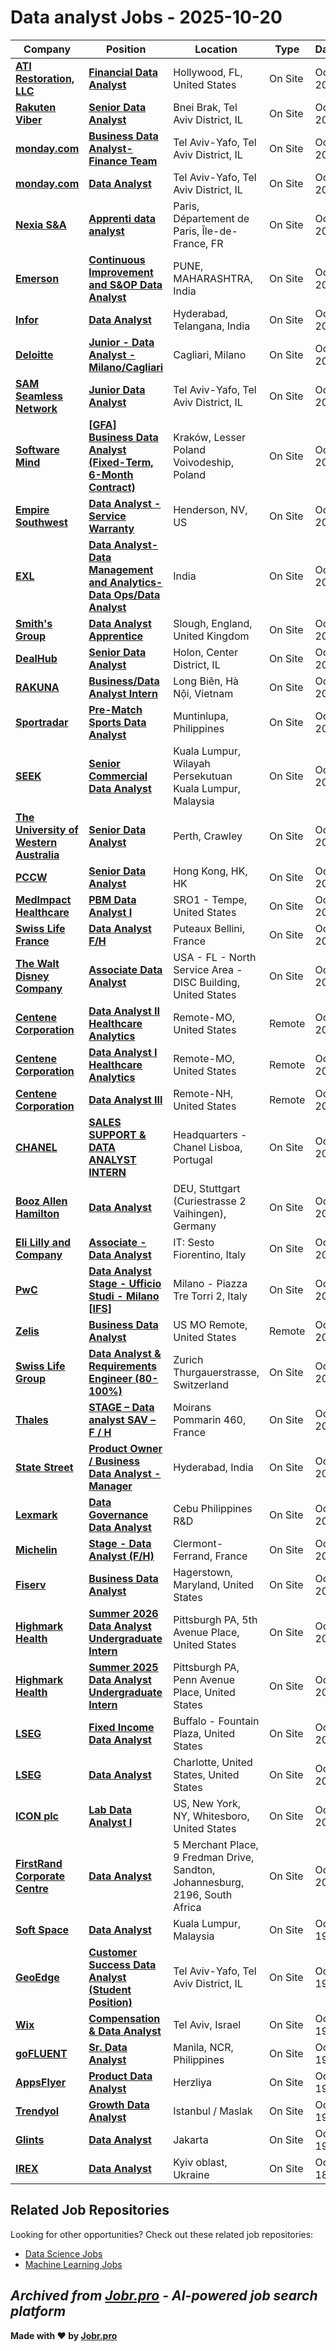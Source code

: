 # Data analyst Jobs - 2025-10-20

| Company | Position | Location | Type | Date |
| ------- | -------- | -------- | ---- | ------ |
| **[ATI Restoration, LLC](https://atirestoration.com/)** | **[Financial Data Analyst](https://jobr.pro/job/30597714/financial-data-analyst?utm_source=github&utm_medium=repo&utm_campaign=github-data-analyst-jobs)** | Hollywood, FL, United States | On Site | Oct 20 |
| **[Rakuten Viber](https://www.viber.com/)** | **[Senior Data Analyst](https://jobr.pro/job/30586528/senior-data-analyst?utm_source=github&utm_medium=repo&utm_campaign=github-data-analyst-jobs)** | Bnei Brak, Tel Aviv District, IL | On Site | Oct 20 |
| **[monday.com](https://monday.com/)** | **[Business Data Analyst- Finance Team](https://jobr.pro/job/30585531/business-data-analyst-finance-team?utm_source=github&utm_medium=repo&utm_campaign=github-data-analyst-jobs)** | Tel Aviv-Yafo, Tel Aviv District, IL | On Site | Oct 20 |
| **[monday.com](https://monday.com/)** | **[Data Analyst](https://jobr.pro/job/30585533/data-analyst?utm_source=github&utm_medium=repo&utm_campaign=github-data-analyst-jobs)** | Tel Aviv-Yafo, Tel Aviv District, IL | On Site | Oct 20 |
| **[Nexia S&A](https://nexia-sa.fr/)** | **[Apprenti data analyst](https://jobr.pro/job/30600628/apprenti-data-analyst?utm_source=github&utm_medium=repo&utm_campaign=github-data-analyst-jobs)** | Paris, Département de Paris, Île-de-France, FR | On Site | Oct 20 |
| **[Emerson](https://www.emerson.com/)** | **[Continuous Improvement and S&OP Data Analyst](https://jobr.pro/job/30581319/continuous-improvement-and-sop-data-analyst?utm_source=github&utm_medium=repo&utm_campaign=github-data-analyst-jobs)** | PUNE, MAHARASHTRA, India | On Site | Oct 20 |
| **[Infor](https://www.infor.com/)** | **[Data Analyst](https://jobr.pro/job/30578054/data-analyst?utm_source=github&utm_medium=repo&utm_campaign=github-data-analyst-jobs)** | Hyderabad, Telangana, India | On Site | Oct 20 |
| **[Deloitte](https://www.deloitte.com/)** | **[Junior - Data Analyst - Milano/Cagliari](https://jobr.pro/job/30578016/junior-data-analyst-milanocagliari?utm_source=github&utm_medium=repo&utm_campaign=github-data-analyst-jobs)** | Cagliari, Milano | On Site | Oct 20 |
| **[SAM Seamless Network](https://securingsam.com)** | **[Junior Data Analyst](https://jobr.pro/job/30586270/junior-data-analyst?utm_source=github&utm_medium=repo&utm_campaign=github-data-analyst-jobs)** | Tel Aviv-Yafo, Tel Aviv District, IL | On Site | Oct 20 |
| **[Software Mind](https://softwaremind.com)** | **[\[GFA\] Business Data Analyst (Fixed-Term, 6-Month Contract)](https://jobr.pro/job/30576643/gfa-business-data-analyst-fixed-term-6-month-contract?utm_source=github&utm_medium=repo&utm_campaign=github-data-analyst-jobs)** | Kraków, Lesser Poland Voivodeship, Poland | On Site | Oct 20 |
| **[Empire Southwest](https://www.empire-cat.com/)** | **[Data Analyst - Service Warranty](https://jobr.pro/job/30585044/data-analyst-service-warranty?utm_source=github&utm_medium=repo&utm_campaign=github-data-analyst-jobs)** | Henderson, NV, US | On Site | Oct 20 |
| **[EXL](https://www.exlservice.com/)** | **[Data Analyst-Data Management and Analytics-Data Ops/Data Analyst](https://jobr.pro/job/30580141/data-analyst-data-management-and-analytics-data-opsdata-analyst?utm_source=github&utm_medium=repo&utm_campaign=github-data-analyst-jobs)** | India | On Site | Oct 20 |
| **[Smith's Group](https://www.smiths.com)** | **[Data Analyst Apprentice](https://jobr.pro/job/30576658/data-analyst-apprentice?utm_source=github&utm_medium=repo&utm_campaign=github-data-analyst-jobs)** | Slough, England, United Kingdom | On Site | Oct 20 |
| **[DealHub](https://dealhub.io/)** | **[Senior Data Analyst](https://jobr.pro/job/30585483/senior-data-analyst?utm_source=github&utm_medium=repo&utm_campaign=github-data-analyst-jobs)** | Holon, Center District, IL | On Site | Oct 20 |
| **[RAKUNA](https://www.rakuna.co)** | **[Business/Data Analyst Intern](https://jobr.pro/job/30561009/businessdata-analyst-intern?utm_source=github&utm_medium=repo&utm_campaign=github-data-analyst-jobs)** | Long Biên, Hà Nội, Vietnam | On Site | Oct 20 |
| **[Sportradar](https://sportradar.com/)** | **[Pre-Match Sports Data Analyst](https://jobr.pro/job/30564937/pre-match-sports-data-analyst?utm_source=github&utm_medium=repo&utm_campaign=github-data-analyst-jobs)** | Muntinlupa, Philippines | On Site | Oct 20 |
| **[SEEK](https://www.seek.com.au)** | **[Senior Commercial Data Analyst](https://jobr.pro/job/30563886/senior-commercial-data-analyst?utm_source=github&utm_medium=repo&utm_campaign=github-data-analyst-jobs)** | Kuala Lumpur, Wilayah Persekutuan Kuala Lumpur, Malaysia | On Site | Oct 20 |
| **[The University of Western Australia](https://www.uwa.edu.au/)** | **[Senior Data Analyst](https://jobr.pro/job/30570753/senior-data-analyst?utm_source=github&utm_medium=repo&utm_campaign=github-data-analyst-jobs)** | Perth, Crawley | On Site | Oct 20 |
| **[PCCW](https://www.pccw.com)** | **[Senior Data Analyst](https://jobr.pro/job/30559680/senior-data-analyst?utm_source=github&utm_medium=repo&utm_campaign=github-data-analyst-jobs)** | Hong Kong, HK, HK | On Site | Oct 20 |
| **[MedImpact Healthcare](https://www.medimpact.com/)** | **[PBM Data Analyst I](https://jobr.pro/job/30583872/pbm-data-analyst-i?utm_source=github&utm_medium=repo&utm_campaign=github-data-analyst-jobs)** | SRO1 - Tempe, United States | On Site | Oct 20 |
| **[Swiss Life France](https://www.swisslife.fr/)** | **[Data Analyst F/H](https://jobr.pro/job/30578682/data-analyst-fh?utm_source=github&utm_medium=repo&utm_campaign=github-data-analyst-jobs)** | Puteaux Bellini, France | On Site | Oct 20 |
| **[The Walt Disney Company](https://thewaltdisneycompany.com/)** | **[Associate Data Analyst](https://jobr.pro/job/30608731/associate-data-analyst?utm_source=github&utm_medium=repo&utm_campaign=github-data-analyst-jobs)** | USA - FL - North Service Area - DISC Building, United States | On Site | Oct 20 |
| **[Centene Corporation](https://www.centene.com/)** | **[Data Analyst II Healthcare Analytics](https://jobr.pro/job/30589712/data-analyst-ii-healthcare-analytics?utm_source=github&utm_medium=repo&utm_campaign=github-data-analyst-jobs)** | Remote-MO, United States | Remote | Oct 20 |
| **[Centene Corporation](https://www.centene.com/)** | **[Data Analyst I Healthcare Analytics](https://jobr.pro/job/30589704/data-analyst-i-healthcare-analytics?utm_source=github&utm_medium=repo&utm_campaign=github-data-analyst-jobs)** | Remote-MO, United States | Remote | Oct 20 |
| **[Centene Corporation](https://www.centene.com/)** | **[Data Analyst III](https://jobr.pro/job/30589697/data-analyst-iii?utm_source=github&utm_medium=repo&utm_campaign=github-data-analyst-jobs)** | Remote-NH, United States | Remote | Oct 20 |
| **[CHANEL](https://www.chanel.com/)** | **[SALES SUPPORT & DATA ANALYST INTERN](https://jobr.pro/job/30589155/sales-support-data-analyst-intern?utm_source=github&utm_medium=repo&utm_campaign=github-data-analyst-jobs)** | Headquarters - Chanel Lisboa, Portugal | On Site | Oct 20 |
| **[Booz Allen Hamilton](https://www.boozallen.com/)** | **[Data Analyst](https://jobr.pro/job/30585591/data-analyst?utm_source=github&utm_medium=repo&utm_campaign=github-data-analyst-jobs)** | DEU, Stuttgart (Curiestrasse 2 Vaihingen), Germany | On Site | Oct 20 |
| **[Eli Lilly and Company](https://www.lilly.com/)** | **[Associate - Data Analyst](https://jobr.pro/job/30588091/associate-data-analyst?utm_source=github&utm_medium=repo&utm_campaign=github-data-analyst-jobs)** | IT: Sesto Fiorentino, Italy | On Site | Oct 20 |
| **[PwC](https://www.pwc.com/)** | **[Data Analyst Stage - Ufficio Studi - Milano \[IFS\]](https://jobr.pro/job/30595929/data-analyst-stage-ufficio-studi-milano-ifs?utm_source=github&utm_medium=repo&utm_campaign=github-data-analyst-jobs)** | Milano - Piazza Tre Torri 2, Italy | On Site | Oct 20 |
| **[Zelis](https://www.zelis.com/)** | **[Business Data Analyst](https://jobr.pro/job/30609509/business-data-analyst?utm_source=github&utm_medium=repo&utm_campaign=github-data-analyst-jobs)** | US MO Remote, United States | Remote | Oct 20 |
| **[Swiss Life Group](https://www.swisslife.com/)** | **[Data Analyst & Requirements Engineer (80-100%)](https://jobr.pro/job/30609466/data-analyst-requirements-engineer-80-100?utm_source=github&utm_medium=repo&utm_campaign=github-data-analyst-jobs)** | Zurich Thurgauerstrasse, Switzerland | On Site | Oct 20 |
| **[Thales](https://www.thalesgroup.com/)** | **[STAGE – Data analyst SAV – F / H](https://jobr.pro/job/30600107/stage-data-analyst-sav-f-h?utm_source=github&utm_medium=repo&utm_campaign=github-data-analyst-jobs)** | Moirans Pommarin 460, France | On Site | Oct 20 |
| **[State Street](https://www.statestreet.com/)** | **[Product Owner / Business Data Analyst - Manager](https://jobr.pro/job/30603718/product-owner-business-data-analyst-manager?utm_source=github&utm_medium=repo&utm_campaign=github-data-analyst-jobs)** | Hyderabad, India | On Site | Oct 20 |
| **[Lexmark](https://www.lexmark.com/)** | **[Data Governance Data Analyst](https://jobr.pro/job/30596287/data-governance-data-analyst?utm_source=github&utm_medium=repo&utm_campaign=github-data-analyst-jobs)** | Cebu Philippines R&D | On Site | Oct 20 |
| **[Michelin](https://www.michelin.com/)** | **[Stage - Data Analyst (F/H)](https://jobr.pro/job/30608514/stage-data-analyst-fh?utm_source=github&utm_medium=repo&utm_campaign=github-data-analyst-jobs)** | Clermont-Ferrand, France | On Site | Oct 20 |
| **[Fiserv](https://www.fiserv.com/)** | **[Business Data Analyst](https://jobr.pro/job/30593443/business-data-analyst?utm_source=github&utm_medium=repo&utm_campaign=github-data-analyst-jobs)** | Hagerstown, Maryland, United States | On Site | Oct 20 |
| **[Highmark Health](https://www.highmarkhealth.org/)** | **[Summer 2026 Data Analyst Undergraduate Intern](https://jobr.pro/job/30607796/summer-2026-data-analyst-undergraduate-intern?utm_source=github&utm_medium=repo&utm_campaign=github-data-analyst-jobs)** | Pittsburgh PA, 5th Avenue Place, United States | On Site | Oct 20 |
| **[Highmark Health](https://www.highmarkhealth.org/)** | **[Summer 2025 Data Analyst Undergraduate Intern](https://jobr.pro/job/30607771/summer-2025-data-analyst-undergraduate-intern?utm_source=github&utm_medium=repo&utm_campaign=github-data-analyst-jobs)** | Pittsburgh PA, Penn Avenue Place, United States | On Site | Oct 20 |
| **[LSEG](https://www.lseg.com/)** | **[Fixed Income Data Analyst](https://jobr.pro/job/30593353/fixed-income-data-analyst?utm_source=github&utm_medium=repo&utm_campaign=github-data-analyst-jobs)** | Buffalo - Fountain Plaza, United States | On Site | Oct 20 |
| **[LSEG](https://www.lseg.com/)** | **[Data Analyst](https://jobr.pro/job/30593349/data-analyst?utm_source=github&utm_medium=repo&utm_campaign=github-data-analyst-jobs)** | Charlotte, United States, United States | On Site | Oct 20 |
| **[ICON plc](https://www.iconplc.com/)** | **[Lab Data Analyst I](https://jobr.pro/job/30608666/lab-data-analyst-i?utm_source=github&utm_medium=repo&utm_campaign=github-data-analyst-jobs)** | US, New York, NY, Whitesboro, United States | On Site | Oct 20 |
| **[FirstRand Corporate Centre](https://www.firstrand.co.za/)** | **[Data Analyst](https://jobr.pro/job/30606307/data-analyst?utm_source=github&utm_medium=repo&utm_campaign=github-data-analyst-jobs)** | 5 Merchant Place, 9 Fredman Drive, Sandton, Johannesburg, 2196, South Africa | On Site | Oct 20 |
| **[Soft Space](https://www.softspace.com.my/)** | **[Data Analyst](https://jobr.pro/job/30601352/data-analyst?utm_source=github&utm_medium=repo&utm_campaign=github-data-analyst-jobs)** | Kuala Lumpur, Malaysia | On Site | Oct 19 |
| **[GeoEdge](https://www.geoedge.com/)** | **[Customer Success Data Analyst (Student Position)](https://jobr.pro/job/30585638/customer-success-data-analyst-student-position?utm_source=github&utm_medium=repo&utm_campaign=github-data-analyst-jobs)** | Tel Aviv-Yafo, Tel Aviv District, IL | On Site | Oct 19 |
| **[Wix](https://www.wix.com/)** | **[Compensation & Data Analyst](https://jobr.pro/job/30562029/compensation-data-analyst?utm_source=github&utm_medium=repo&utm_campaign=github-data-analyst-jobs)** | Tel Aviv, Israel | On Site | Oct 19 |
| **[goFLUENT](https://www.gofluent.com/)** | **[Sr. Data Analyst](https://jobr.pro/job/30575086/sr-data-analyst?utm_source=github&utm_medium=repo&utm_campaign=github-data-analyst-jobs)** | Manila, NCR, Philippines | On Site | Oct 19 |
| **[AppsFlyer](https://www.appsflyer.com/)** | **[Product Data Analyst](https://jobr.pro/job/30557291/product-data-analyst?utm_source=github&utm_medium=repo&utm_campaign=github-data-analyst-jobs)** | Herzliya | On Site | Oct 19 |
| **[Trendyol](https://www.trendyol.com/)** | **[Growth Data Analyst](https://jobr.pro/job/30559506/growth-data-analyst?utm_source=github&utm_medium=repo&utm_campaign=github-data-analyst-jobs)** | Istanbul / Maslak | On Site | Oct 19 |
| **[Glints](https://glints.com/)** | **[Data Analyst](https://jobr.pro/job/30557825/data-analyst?utm_source=github&utm_medium=repo&utm_campaign=github-data-analyst-jobs)** | Jakarta | On Site | Oct 19 |
| **[IREX](https://www.irex.org/)** | **[Data Analyst](https://jobr.pro/job/30565380/data-analyst?utm_source=github&utm_medium=repo&utm_campaign=github-data-analyst-jobs)** | Kyiv oblast, Ukraine | On Site | Oct 18 |

## Related Job Repositories

Looking for other opportunities? Check out these related job repositories:

- [Data Science Jobs](https://github.com/jobs-jobr-pro/Data-Science-Jobs)
- [Machine Learning Jobs](https://github.com/jobs-jobr-pro/Machine-Learning-Jobs)



*Archived from [Jobr.pro](https://jobr.pro?utm_source=github&utm_medium=repo&utm_campaign=github-data-analyst-jobs) - AI-powered job search platform*
---

**Made with ❤️ by [Jobr.pro](https://jobr.pro?utm_source=github&utm_medium=repo&utm_campaign=github-data-analyst-jobs)**